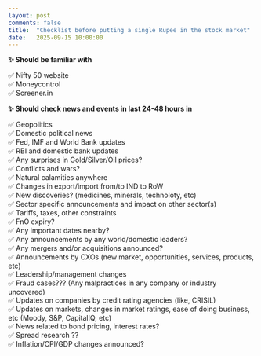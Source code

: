 ```yaml
---
layout: post
comments: false
title:  "Checklist before putting a single Rupee in the stock market"
date:   2025-09-15 10:00:00
---
```


**✨ Should be familiar with**

✅ Nifty 50 website <br />
✅ Moneycontrol <br />
✅ Screener.in <br />

**✨ Should check news and events in last 24-48 hours in**

✅ Geopolitics <br />
✅ Domestic political news <br />
✅ Fed, IMF and World Bank updates <br />
✅ RBI and domestic bank updates <br />
✅ Any surprises in Gold/Silver/Oil prices? <br />
✅ Conflicts and wars? <br />
✅ Natural calamities anywhere <br />
✅ Changes in export/import from/to IND to RoW <br />
✅ New discoveries? (medicines, minerals, technoloty, etc)<br />
✅ Sector specific announcements and impact on other sector(s) <br />
✅ Tariffs, taxes, other constraints <br />
✅ FnO expiry? <br />
✅ Any important dates nearby? <br />
✅ Any announcements by any world/domestic leaders? <br />
✅ Any mergers and/or acquisitions announced? <br />
✅ Announcements by CXOs (new market, opportunities, services, products, etc) <br />
✅ Leadership/management changes <br />
✅ Fraud cases??? (Any malpractices in any company or industry uncovered) <br />
✅ Updates on companies by credit rating agencies (like, CRISIL) <br />
✅ Updates on markets, changes in market ratings, ease of doing business, etc (Moody, S&P, CapitalIQ, etc) <br />
✅ News related to bond pricing, interest rates? <br />
✅ Spread research ??<br />
✅ Inflation/CPI/GDP changes announced? <br />

